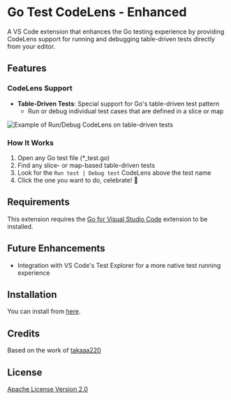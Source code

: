 # Go Test CodeLens - Enhanced

A VS Code extension that enhances the Go testing experience by providing CodeLens support for running and debugging table-driven tests directly from your editor.

## Features

### CodeLens Support
- **Table-Driven Tests**: Special support for Go's table-driven test pattern
  - Run or debug individual test cases that are defined in a slice or map

![Example of Run/Debug CodeLens on table-driven tests]()

### How It Works
1. Open any Go test file (*_test.go)
1. Find any slice- or map-based table-driven tests
1. Look for the `Run test | Debug test` CodeLens above the test name
1. Click the one you want to do, celebrate! 🎉

## Requirements

This extension requires the [Go for Visual Studio Code](https://marketplace.visualstudio.com/items?itemName=golang.Go) extension to be installed.

## Future Enhancements

- Integration with VS Code's Test Explorer for a more native test running experience

## Installation

You can install from [here](https://marketplace.visualstudio.com/items?itemName=timweightman.go-test-codelens-enhanced).

## Credits
Based on the work of [takaaa220](https://github.com/takaaa220/test_name_finder)

## License

[Apache License Version 2.0](../LICENSE)
